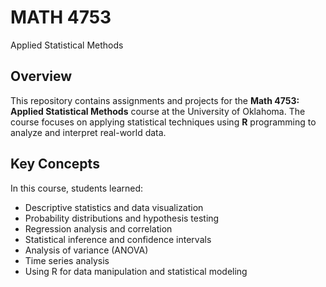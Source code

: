# MATH 4753
Applied Statistical Methods

## Overview
This repository contains assignments and projects for the **Math 4753: Applied Statistical Methods** course at the University of Oklahoma. The course focuses on applying statistical techniques using **R** programming to analyze and interpret real-world data.

## Key Concepts
In this course, students learned:
- Descriptive statistics and data visualization
- Probability distributions and hypothesis testing
- Regression analysis and correlation
- Statistical inference and confidence intervals
- Analysis of variance (ANOVA)
- Time series analysis
- Using R for data manipulation and statistical modeling
